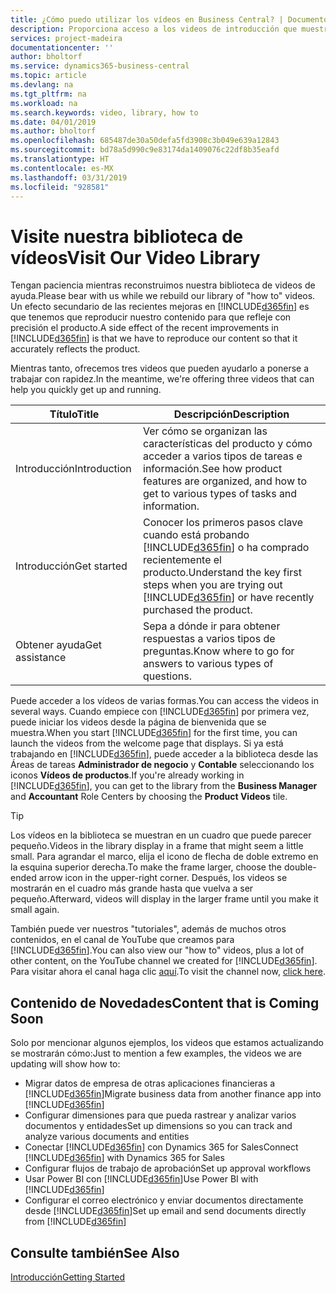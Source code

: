 ```yaml
---
title: ¿Cómo puedo utilizar los vídeos en Business Central? | Documentos de Microsoft
description: Proporciona acceso a los videos de introducción que muestran como realizar tareas comunes.
services: project-madeira
documentationcenter: ''
author: bholtorf
ms.service: dynamics365-business-central
ms.topic: article
ms.devlang: na
ms.tgt_pltfrm: na
ms.workload: na
ms.search.keywords: video, library, how to
ms.date: 04/01/2019
ms.author: bholtorf
ms.openlocfilehash: 685487de30a50defa5fd3908c3b049e639a12843
ms.sourcegitcommit: bd78a5d990c9e83174da1409076c22df8b35eafd
ms.translationtype: HT
ms.contentlocale: es-MX
ms.lasthandoff: 03/31/2019
ms.locfileid: "928581"
---
```

# <a name="visit-our-video-library"></a><span data-ttu-id="9a9a6-103">Visite nuestra biblioteca de vídeos</span><span class="sxs-lookup"><span data-stu-id="9a9a6-103">Visit Our Video Library</span></span>
<span data-ttu-id="9a9a6-104">Tengan paciencia mientras reconstruimos nuestra biblioteca de videos de ayuda.</span><span class="sxs-lookup"><span data-stu-id="9a9a6-104">Please bear with us while we rebuild our library of "how to" videos.</span></span> <span data-ttu-id="9a9a6-105">Un efecto secundario de las recientes mejoras en [!INCLUDE[d365fin](includes/d365fin_md.md)] es que tenemos que reproducir nuestro contenido para que refleje con precisión el producto.</span><span class="sxs-lookup"><span data-stu-id="9a9a6-105">A side effect of the recent improvements in [!INCLUDE[d365fin](includes/d365fin_md.md)] is that we have to reproduce our content so that it accurately reflects the product.</span></span>

<span data-ttu-id="9a9a6-106">Mientras tanto, ofrecemos tres videos que pueden ayudarlo a ponerse a trabajar con rapidez.</span><span class="sxs-lookup"><span data-stu-id="9a9a6-106">In the meantime, we're offering three videos that can help you quickly get up and running.</span></span>

|<span data-ttu-id="9a9a6-107">Título</span><span class="sxs-lookup"><span data-stu-id="9a9a6-107">Title</span></span>|<span data-ttu-id="9a9a6-108">Descripción</span><span class="sxs-lookup"><span data-stu-id="9a9a6-108">Description</span></span>|
|----|----|
|<span data-ttu-id="9a9a6-109">Introducción</span><span class="sxs-lookup"><span data-stu-id="9a9a6-109">Introduction</span></span>|<span data-ttu-id="9a9a6-110">Ver cómo se organizan las características del producto y cómo acceder a varios tipos de tareas e información.</span><span class="sxs-lookup"><span data-stu-id="9a9a6-110">See how product features are organized, and how to get to various types of tasks and information.</span></span>|
|<span data-ttu-id="9a9a6-111">Introducción</span><span class="sxs-lookup"><span data-stu-id="9a9a6-111">Get started</span></span>|<span data-ttu-id="9a9a6-112">Conocer los primeros pasos clave cuando está probando [!INCLUDE[d365fin](includes/d365fin_md.md)] o ha comprado recientemente el producto.</span><span class="sxs-lookup"><span data-stu-id="9a9a6-112">Understand the key first steps when you are trying out [!INCLUDE[d365fin](includes/d365fin_md.md)] or have recently purchased the product.</span></span> |
|<span data-ttu-id="9a9a6-113">Obtener ayuda</span><span class="sxs-lookup"><span data-stu-id="9a9a6-113">Get assistance</span></span>|<span data-ttu-id="9a9a6-114">Sepa a dónde ir para obtener respuestas a varios tipos de preguntas.</span><span class="sxs-lookup"><span data-stu-id="9a9a6-114">Know where to go for answers to various types of questions.</span></span>|

<span data-ttu-id="9a9a6-115">Puede acceder a los vídeos de varias formas.</span><span class="sxs-lookup"><span data-stu-id="9a9a6-115">You can access the videos in several ways.</span></span> <span data-ttu-id="9a9a6-116">Cuando empiece con [!INCLUDE[d365fin](includes/d365fin_md.md)] por primera vez, puede iniciar los videos desde la página de bienvenida que se muestra.</span><span class="sxs-lookup"><span data-stu-id="9a9a6-116">When you start [!INCLUDE[d365fin](includes/d365fin_md.md)] for the first time, you can launch the videos from the welcome page that displays.</span></span> <span data-ttu-id="9a9a6-117">Si ya está trabajando en [!INCLUDE[d365fin](includes/d365fin_md.md)], puede acceder a la biblioteca desde las Áreas de tareas **Administrador de negocio** y **Contable** seleccionando los iconos **Vídeos de productos**.</span><span class="sxs-lookup"><span data-stu-id="9a9a6-117">If you're already working in [!INCLUDE[d365fin](includes/d365fin_md.md)], you can get to the library from the **Business Manager** and **Accountant** Role Centers by choosing the **Product Videos** tile.</span></span>

> [!Tip]  
> <span data-ttu-id="9a9a6-118">Los vídeos en la biblioteca se muestran en un cuadro que puede parecer pequeño.</span><span class="sxs-lookup"><span data-stu-id="9a9a6-118">Videos in the library display in a frame that might seem a little small.</span></span> <span data-ttu-id="9a9a6-119">Para agrandar el marco, elija el icono de flecha de doble extremo en la esquina superior derecha.</span><span class="sxs-lookup"><span data-stu-id="9a9a6-119">To make the frame larger, choose the double-ended arrow icon in the upper-right corner.</span></span> <span data-ttu-id="9a9a6-120">Después, los videos se mostrarán en el cuadro más grande hasta que vuelva a ser pequeño.</span><span class="sxs-lookup"><span data-stu-id="9a9a6-120">Afterward, videos will display in the larger frame until you make it small again.</span></span>

<span data-ttu-id="9a9a6-121">También puede ver nuestros "tutoriales", además de muchos otros contenidos, en el canal de YouTube que creamos para [!INCLUDE[d365fin](includes/d365fin_md.md)].</span><span class="sxs-lookup"><span data-stu-id="9a9a6-121">You can also view our "how to" videos, plus a lot of other content, on the YouTube channel we created for [!INCLUDE[d365fin](includes/d365fin_md.md)].</span></span> <span data-ttu-id="9a9a6-122">Para visitar ahora el canal haga clic [aquí](https://go.microsoft.com/fwlink/?linkid=851533).</span><span class="sxs-lookup"><span data-stu-id="9a9a6-122">To visit the channel now, [click here](https://go.microsoft.com/fwlink/?linkid=851533).</span></span>

## <a name="content-that-is-coming-soon"></a><span data-ttu-id="9a9a6-123">Contenido de Novedades</span><span class="sxs-lookup"><span data-stu-id="9a9a6-123">Content that is Coming Soon</span></span>
<span data-ttu-id="9a9a6-124">Solo por mencionar algunos ejemplos, los videos que estamos actualizando se mostrarán cómo:</span><span class="sxs-lookup"><span data-stu-id="9a9a6-124">Just to mention a few examples, the videos we are updating will show how to:</span></span>  

* <span data-ttu-id="9a9a6-125">Migrar datos de empresa de otras aplicaciones financieras a [!INCLUDE[d365fin](includes/d365fin_md.md)]</span><span class="sxs-lookup"><span data-stu-id="9a9a6-125">Migrate business data from another finance app into [!INCLUDE[d365fin](includes/d365fin_md.md)]</span></span>  
* <span data-ttu-id="9a9a6-126">Configurar dimensiones para que pueda rastrear y analizar varios documentos y entidades</span><span class="sxs-lookup"><span data-stu-id="9a9a6-126">Set up dimensions so you can track and analyze various documents and entities</span></span>
* <span data-ttu-id="9a9a6-127">Conectar [!INCLUDE[d365fin](includes/d365fin_md.md)] con Dynamics 365 for Sales</span><span class="sxs-lookup"><span data-stu-id="9a9a6-127">Connect [!INCLUDE[d365fin](includes/d365fin_md.md)] with Dynamics 365 for Sales</span></span>
* <span data-ttu-id="9a9a6-128">Configurar flujos de trabajo de aprobación</span><span class="sxs-lookup"><span data-stu-id="9a9a6-128">Set up approval workflows</span></span>  
* <span data-ttu-id="9a9a6-129">Usar Power BI con [!INCLUDE[d365fin](includes/d365fin_md.md)]</span><span class="sxs-lookup"><span data-stu-id="9a9a6-129">Use Power BI with [!INCLUDE[d365fin](includes/d365fin_md.md)]</span></span>  
* <span data-ttu-id="9a9a6-130">Configurar el correo electrónico y enviar documentos directamente desde [!INCLUDE[d365fin](includes/d365fin_md.md)]</span><span class="sxs-lookup"><span data-stu-id="9a9a6-130">Set up email and send documents directly from [!INCLUDE[d365fin](includes/d365fin_md.md)]</span></span>  

## <a name="see-also"></a><span data-ttu-id="9a9a6-131">Consulte también</span><span class="sxs-lookup"><span data-stu-id="9a9a6-131">See Also</span></span>
[<span data-ttu-id="9a9a6-132">Introducción</span><span class="sxs-lookup"><span data-stu-id="9a9a6-132">Getting Started</span></span>](product-get-started.md)
